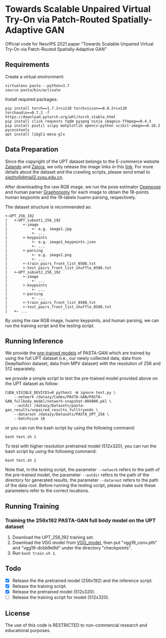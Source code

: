 # Towards Scalable Unpaired Virtual Try-On via Patch-Routed Spatially-Adaptive GAN
Official code for NeurIPS 2021 paper "Towards Scalable Unpaired Virtual Try-On via Patch-Routed Spatially-Adaptive GAN"

## Requirements

Create a virtual environment:
```
virtualenv pasta --python=3.7
source pasta/bin/activate
```
Install required packages:
```
pip install torch==1.7.1+cu110 torchvision==0.8.2+cu110 torchaudio==0.7.2 -f https://download.pytorch.org/whl/torch_stable.html
pip install click requests tqdm pyspng ninja imageio-ffmpeg==0.4.3
pip install psutil scipy matplotlib opencv-python scikit-image==0.18.3 pycocotools
apt install libgl1-mesa-glx
```

## Data Preparation
Since the copyright of the UPT dataset belongs to the E-commerce website [Zalando](https://www.zalando.co.uk/) and [Zalora](https://www.zalora.com.my/), we only release the image links in this [link](https://drive.google.com/file/d/1GpiwvE318_EOmbLrRR8gADmY2cimvkFF/view?usp=sharing). For more details about the dataset and the crawling scripts, please send email to [xiezhy6@mail2.sysu.edu.cn]().

After downloading the raw RGB image, we run the pose estimator [Openpose](https://github.com/CMU-Perceptual-Computing-Lab/openpose) and human parser [Graphonomy](https://github.com/Gaoyiminggithub/Graphonomy) for each image to obtain the 18-points human keypoints and the 19-labels huamn parsing, respectively.

The dataset structure is recommended as:
```
+—UPT_256_192
|   +—UPT_subset1_256_192
|       +-image
|           +- e.g. image1.jpg
|           +- ...
|       +-keypoints
|           +- e.g. image1_keypoints.json
|           +- ...
|       +-parsing
|           +- e.g. image1.png
|           +- ...
|       +-train_pairs_front_list_0508.txt
|       +-test_pairs_front_list_shuffle_0508.txt
|   +—UPT_subset2_256_192
|       +-image
|           +- ...
|       +-keypoints
|           +- ...
|       +-parsing
|           +- ...
|       +-train_pairs_front_list_0508.txt
|       +-test_pairs_front_list_shuffle_0508.txt
|   +— ...
```

By using the raw RGB image, huamn keypoints, and human parsing, we can run the training script and the testing script.

## Running Inference
We provide the [pre-trained models](https://drive.google.com/drive/folders/1CNj5VJawwEjbAnpCRO0XlWdOduF1xDjm?usp=sharing) of PASTA-GAN which are trained by using the full UPT dataset (i.e., our newly collected data, data from Deepfashion dataset, data from MPV dataset) with the resolution of 256 and 512 separately.

we provide a simple script to test the pre-trained model provided above on the UPT dataset as follow:
```
CUDA_VISIBLE_DEVICES=0 python3 -W ignore test.py \
    --network /datazy/Codes/PASTA-GAN/PASTA-GAN_fullbody_model/network-snapshot-004000.pkl \
    --outdir /datazy/Datasets/pasta-gan_results/unpaired_results_fulltryonds \
    --dataroot /datazy/Datasets/PASTA_UPT_256 \
    --batchsize 16
```
or you can run the bash script by using the following command:
```
bash test.sh 1
```
To test with higher resolution pretrained model (512x320), you can run the bash script by using the following command:
```
bash test.sh 2
```

Note that, in the testing script, the parameter `--network` refers to the path of the pre-trained model, the parameter `--outdir` refers to the path of the directory for generated results, the parameter `--dataroot` refers to the path of the data root. Before running the testing script, please make sure these parameters refer to the correct locations.

## Running Training
### Training the 256x192 PASTA-GAN full body model on the UPT dataset
1. Download the UPT_256_192 training set.
2. Download the VGG model from [VGG_model](https://drive.google.com/file/d/1G3L6rzwSXRALoSq4heqKsboUZk4lth1g/view?usp=sharing), then put "vgg19_conv.pth" and "vgg19-dcbb9e9d" under the directory "checkpoints".
3. Run `bash train.sh 1`.

## Todo
- [x] Release the the pretrained model (256x192) and the inference script.
- [x] Release the training script.
- [x] Release the pretrained model (512x320).
- [ ] Release the training script for model (512x320).

## License
The use of this code is RESTRICTED to non-commercial research and educational purposes.

